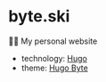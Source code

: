 # byte.ski

👨‍💻 My personal website

- technology: [Hugo](https://github.com/gohugoio/hugo)
- theme: [Hugo Byte](https://github.com/byteski/hugo-byte)
